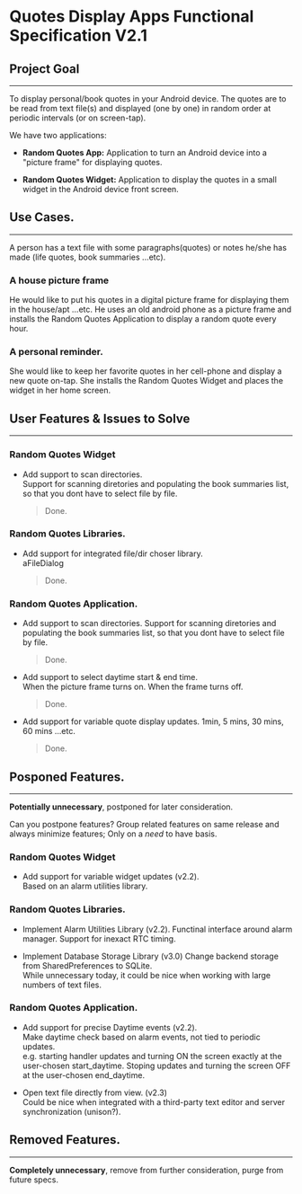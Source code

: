 Quotes Display Apps Functional Specification V2.1
=================================================

## Project Goal
---
To display personal/book quotes in your Android device. The quotes are 
to be read from text file(s) and displayed (one by one) in random order 
at periodic intervals (or on screen-tap). 

We have two applications: 

* **Random Quotes App:** Application to turn an Android device into a 
"picture frame" for displaying quotes.

* **Random Quotes Widget:** Application to display the quotes in a small widget 
in the Android device front screen. 

## Use Cases.
---

A person has a text file with some paragraphs(quotes) or notes he/she has 
made (life quotes, book summaries ...etc).

### A house picture frame

He would like to put his quotes in a digital picture frame for displaying 
them in the house/apt ...etc. He uses an old android phone as a picture 
frame and installs the Random Quotes Application to display a random quote 
every hour.

### A personal reminder.

She would like to keep her favorite quotes in her cell-phone and display 
a new quote on-tap. She installs the Random Quotes Widget and places 
the widget in her home screen.

## User Features & Issues to Solve
---

### Random Quotes Widget

* Add support to scan directories.  
    Support for scanning diretories and populating the book summaries 
    list, so that you dont have to select file by file.  
    > Done.

### Random Quotes Libraries.  

* Add support for integrated file/dir choser library.  
    aFileDialog  
    > Done.  

### Random Quotes Application.

* Add support to scan directories.
    Support for scanning diretories and populating the book summaries 
    list, so that you dont have to select file by file.  
    > Done.
    
* Add support to select daytime start & end time.  
    When the picture frame turns on. When the frame turns off.  
    > Done.
    
* Add support for variable quote display updates.
    1min, 5 mins, 30 mins, 60 mins ...etc.
    > Done.

## Posponed Features.
---

**Potentially unnecessary**, postponed for later consideration. 

Can you postpone features? Group related features on same release 
and always minimize features; Only on a *need* to have basis. 

### Random Quotes Widget

* Add support for variable widget updates (v2.2).  
    Based on an alarm utilities library.

### Random Quotes Libraries. 
* Implement Alarm Utilities Library (v2.2).
    Functinal interface around alarm manager. Support for inexact RTC 
    timing. 

* Implement Database Storage Library (v3.0)
    Change backend storage from SharedPreferences to SQLite.  
    While unnecessary today, it could be nice when working with large 
    numbers of text files. 

### Random Quotes Application.

* Add support for precise Daytime events (v2.2).  
    Make daytime check based on alarm events, not tied to periodic updates.  
    e.g. starting handler updates and turning ON the screen exactly at 
    the user-chosen start_daytime. Stoping updates and turning the 
    screen OFF at the user-chosen end_daytime.

* Open text file directly from view. (v2.3)  
    Could be nice when integrated with a third-party text editor and 
    server synchronization (unison?).
    
## Removed Features.
---

**Completely unnecessary**, remove from further consideration, purge 
from future specs.
